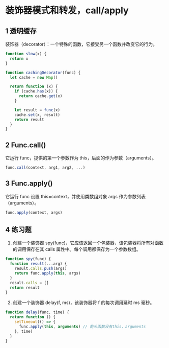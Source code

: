# 装饰器模式和转发，call/apply

## 1 透明缓存

装饰器（decorator）：一个特殊的函数，它接受另一个函数并改变它的行为。

```js
function slow(x) {
  return x
}

function cachingDecorator(func) {
  let cache = new Map()

  return function (x) {
    if (cache.has(x)) {
      return cache.get(x)
    }

    let result = func(x)
    cache.set(x, result)
    return result
  }
}
```

## 2 Func.call()

它运行 func，提供的第一个参数作为 this，后面的作为参数（arguments）。

```js
func.call(context, arg1, arg2, ...)
```

## 3 Func.apply()

它运行 func 设置 this=context，并使用类数组对象 args 作为参数列表（arguments）。

```js
func.apply(context, args)
```

## 4 练习题

1. 创建一个装饰器 spy(func)，它应该返回一个包装器，该包装器将所有对函数的调用保存在其 calls 属性中。每个调用都保存为一个参数数组。

```js
function spy(func) {
  function result(...arg) {
    result.calls.push(args)
    return func.apply(this, args)
  }
  result.calls = []
  return result
}
```

2. 创建一个装饰器 delay(f, ms)，该装饰器将 f 的每次调用延时 ms 毫秒。

```js
function delay(func, time) {
  return function () {
    setTimeout(() => {
      func.apply(this, arguments) // 箭头函数没有this，arguments
    }, time)
  }
}
```
